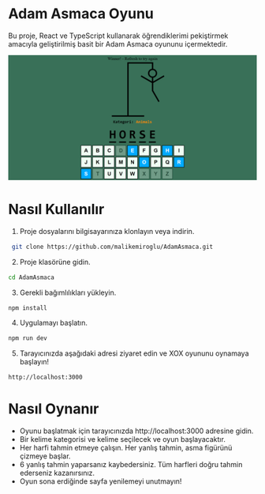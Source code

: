 # Adam Asmaca Oyunu

Bu proje, React ve TypeScript kullanarak öğrendiklerimi pekiştirmek amacıyla geliştirilmiş basit bir Adam Asmaca oyununu içermektedir.

![AdamAsmaca](src/assets/adam-asmaca.png)

# Nasıl Kullanılır

1. Proje dosyalarını bilgisayarınıza klonlayın veya indirin.
```bash
 git clone https://github.com/malikemiroglu/AdamAsmaca.git
```

2. Proje klasörüne gidin.
```bash
cd AdamAsmaca
```


3. Gerekli bağımlılıkları yükleyin.
```bash
npm install
```

4. Uygulamayı başlatın.
```bash
npm run dev
```

5. Tarayıcınızda aşağıdaki adresi ziyaret edin ve XOX oyununu oynamaya başlayın!
```bash
http://localhost:3000
```  

# Nasıl Oynanır
- Oyunu başlatmak için tarayıcınızda http://localhost:3000 adresine gidin.
- Bir kelime kategorisi ve kelime seçilecek ve oyun başlayacaktır.
- Her harfi tahmin etmeye çalışın. Her yanlış tahmin, asma figürünü çizmeye başlar.
- 6 yanlış tahmin yaparsanız kaybedersiniz. Tüm harfleri doğru tahmin ederseniz kazanırsınız.
- Oyun sona erdiğinde sayfa yenilemeyi unutmayın!

